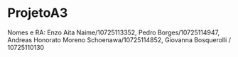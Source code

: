 # ProjetoA3

Nomes e RA:
Enzo Aita Naime/10725113352,
Pedro Borges/10725114947,
Andreas Honorato Moreno Schoenawa/10725114852,
Giovanna Bosquerolli / 10725110130
